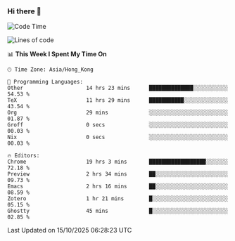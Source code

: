 ### Hi there 👋

<!--
**nicehiro/nicehiro** is a ✨ _special_ ✨ repository because its `README.md` (this file) appears on your GitHub profile.

Here are some ideas to get you started:

- 🔭 I’m currently working on ...
- 🌱 I’m currently learning ...
- 👯 I’m looking to collaborate on ...
- 🤔 I’m looking for help with ...
- 💬 Ask me about ...
- 📫 How to reach me: ...
- 😄 Pronouns: ...
- ⚡ Fun fact: ...
-->

<!--START_SECTION:waka-->
![Code Time](http://img.shields.io/badge/Code%20Time-1%2C151%20hrs%2038%20mins-blue)

![Lines of code](https://img.shields.io/badge/From%20Hello%20World%20I%27ve%20Written-1.9%20million%20lines%20of%20code-blue)

📊 **This Week I Spent My Time On** 

```text
🕑︎ Time Zone: Asia/Hong_Kong

💬 Programming Languages: 
Other                    14 hrs 23 mins      ██████████████░░░░░░░░░░░   54.53 % 
TeX                      11 hrs 29 mins      ███████████░░░░░░░░░░░░░░   43.54 % 
Org                      29 mins             ░░░░░░░░░░░░░░░░░░░░░░░░░   01.87 % 
Groff                    0 secs              ░░░░░░░░░░░░░░░░░░░░░░░░░   00.03 % 
Nix                      0 secs              ░░░░░░░░░░░░░░░░░░░░░░░░░   00.03 % 

🔥 Editors: 
Chrome                   19 hrs 3 mins       ██████████████████░░░░░░░   72.18 % 
Preview                  2 hrs 34 mins       ██░░░░░░░░░░░░░░░░░░░░░░░   09.73 % 
Emacs                    2 hrs 16 mins       ██░░░░░░░░░░░░░░░░░░░░░░░   08.59 % 
Zotero                   1 hr 21 mins        █░░░░░░░░░░░░░░░░░░░░░░░░   05.15 % 
Ghostty                  45 mins             █░░░░░░░░░░░░░░░░░░░░░░░░   02.85 % 
```


 Last Updated on 15/10/2025 06:28:23 UTC
<!--END_SECTION:waka-->
